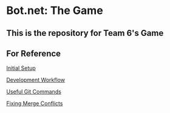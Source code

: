 # Bot.net: The Game
## This is the repository for Team 6's Game

## For Reference

[Initial Setup][initial]

[Development Workflow][workflow]

[Useful Git Commands][githelp]

[Fixing Merge Conflicts][mergoconflicto]

[initial]: https://github.com/HuskyGameDev/2017-team6/wiki
[workflow]: https://github.com/HuskyGameDev/2017-team6/wiki/Development-Workflow
[githelp]: https://github.com/HuskyGameDev/2017-team6/wiki/Helpful-Git-Commands
[mergoconflicto]: https://github.com/HuskyGameDev/2017-team6/wiki/Merge-Conflicts